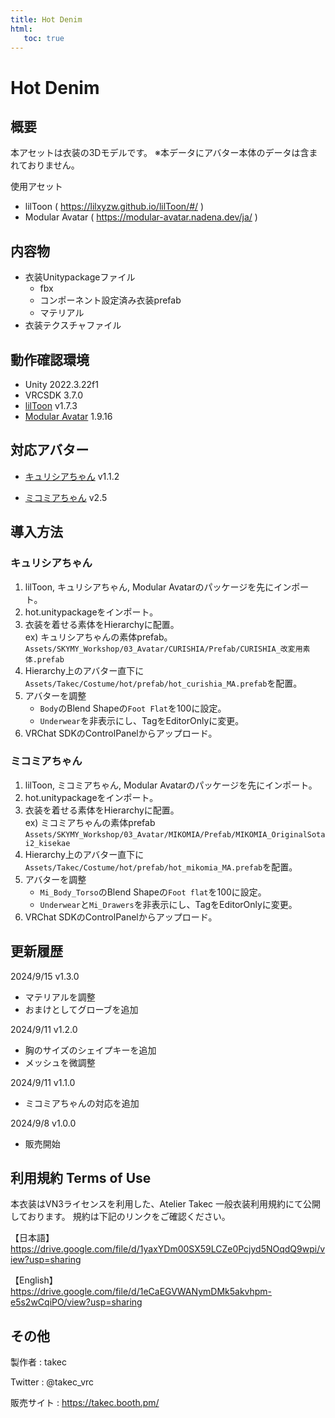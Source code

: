 ```yaml
---
title: Hot Denim
html:
   toc: true
---
```


# Hot Denim

## 概要
本アセットは衣装の3Dモデルです。
※本データにアバター本体のデータは含まれておりません。

使用アセット
* lilToon ( https://lilxyzw.github.io/lilToon/#/ )
* Modular Avatar ( https://modular-avatar.nadena.dev/ja/ )

## 内容物
* 衣装Unitypackageファイル
  * fbx
  * コンポーネント設定済み衣装prefab
  * マテリアル
* 衣装テクスチャファイル

## 動作確認環境
* Unity 2022.3.22f1
* VRCSDK 3.7.0
* [lilToon](https://lilxyzw.github.io/lilToon/#/) v1.7.3
* [Modular Avatar](https://modular-avatar.nadena.dev/ja/) 1.9.16

## 対応アバター
<!-- * [エミスティアちゃん](https://skymy.booth.pm/items/2992265) v1.3.2 -->
<!-- * [ユリスフィアちゃん](https://skymy.booth.pm/items/3486694) v1.4.1 -->
* [キュリシアちゃん](https://skymy.booth.pm/items/3990670) v1.1.2
<!-- * [リミリアちゃん](https://skymy.booth.pm/items/4365043) v1.0.8 -->
<!-- * [エルキュナ2ちゃん](https://skymy.booth.pm/items/4926689) v1.6 -->
* [ミコミアちゃん](https://skymy.booth.pm/items/5967855) v2.5

## 導入方法

<!-- ### エミスティアちゃん
1. lilToon, エミスティアちゃん, Modular Avatarのパッケージを先にインポート。
2. hot.unitypackageをインポート。
3. 衣装を着せる素体をHierarchyに配置。<br>
   ex) エミスティアちゃんの素体prefab。<br>
   `Assets/SKYMY_Workshop/03_Avatar/EMISTIA/Prefab/EMISTIA_改変用Prefab_PhysBone.prefab`
4. Hierarchy上のアバター直下に`Assets/Takec/Costume/hot/prefab/hot_emistia_MA.prefab`を配置。
5. アバターを調整
   * `Kemono`を非表示にし、TagをEditorOnlyに変更。
6. VRChat SDKのControlPanelからアップロード。

### ユリスフィアちゃん
1. lilToon, ユリスフィアちゃん, Modular Avatarのパッケージを先にインポート。
2. hot.unitypackageをインポート。
3. 衣装を着せる素体をHierarchyに配置。<br>
   ex) ユリスフィアちゃんの素体prefab。<br>
   `Assets/SKYMY_Workshop/03_Avatar/YRISPHERE/Prefab/PhysBone/YRISPHERE_改変用素体_PhysBone.prefab`
4. Hierarchy上のアバター直下に`Assets/Takec/Costume/hot/prefab/hot_yrisphere_MA.prefab`を配置。
5. アバターを調整
6. VRChat SDKのControlPanelからアップロード。 -->

### キュリシアちゃん
1. lilToon, キュリシアちゃん, Modular Avatarのパッケージを先にインポート。
2. hot.unitypackageをインポート。
3. 衣装を着せる素体をHierarchyに配置。<br>
   ex) キュリシアちゃんの素体prefab。<br>
   `Assets/SKYMY_Workshop/03_Avatar/CURISHIA/Prefab/CURISHIA_改変用素体.prefab`
4. Hierarchy上のアバター直下に`Assets/Takec/Costume/hot/prefab/hot_curishia_MA.prefab`を配置。
5. アバターを調整
   * `Body`のBlend Shapeの`Foot Flat`を100に設定。
   * `Underwear`を非表示にし、TagをEditorOnlyに変更。
6. VRChat SDKのControlPanelからアップロード。

<!-- ### リミリアちゃん
1. lilToon, リミリアちゃん, Modular Avatarのパッケージを先にインポート。
2. hot.unitypackageをインポート。
3. 衣装を着せる素体をHierarchyに配置。<br>
   ex) リミリアちゃんの素体prefab。<br>
   `Assets/SKYMY_Workshop/03_Avatar/LIMILIA/Prefab/LIMILIA_改変用Prefab.prefab`
4. Hierarchy上のアバター直下に`Assets/Takec/Costume/hot/prefab/hot_limilia_MA.prefab`を配置。
5. アバターを調整
   * `Kemono`を非表示にし、TagをEditorOnlyに変更。
6. VRChat SDKのControlPanelからアップロード。

### エルキュナ2ちゃん
1. lilToon, エルキュナ2ちゃん, Modular Avatarのパッケージを先にインポート。
2. hot.unitypackageをインポート。
3. 衣装を着せる素体をHierarchyに配置。<br>
   ex) エルキュナ2ちゃんの素体prefab。<br>
   `Assets/SKYMY_Workshop/03_Avatar/ERUQYUNA2/Prefab/ERUQYUNA2_素体Variant.prefab`
4. Hierarchy上のアバター直下に`Assets/Takec/Costume/hot/prefab/hot_eruqyuna2_MA.prefab`を配置。
5. アバターを調整
   * `Kemono`を非表示にし、TagをEditorOnlyに変更。
6. VRChat SDKのControlPanelからアップロード。 -->

### ミコミアちゃん
1. lilToon, ミコミアちゃん, Modular Avatarのパッケージを先にインポート。
2. hot.unitypackageをインポート。
3. 衣装を着せる素体をHierarchyに配置。<br>
   ex) ミコミアちゃんの素体prefab<br>
   `Assets/SKYMY_Workshop/03_Avatar/MIKOMIA/Prefab/MIKOMIA_OriginalSotai2_kisekae`
4. Hierarchy上のアバター直下に`Assets/Takec/Costume/hot/prefab/hot_mikomia_MA.prefab`を配置。
5. アバターを調整
   * `Mi_Body_Torso`のBlend Shapeの`Foot flat`を100に設定。
   * `Underwear`と`Mi_Drawers`を非表示にし、TagをEditorOnlyに変更。
6. VRChat SDKのControlPanelからアップロード。

## 更新履歴
2024/9/15 v1.3.0
* マテリアルを調整
* おまけとしてグローブを追加

2024/9/11 v1.2.0
* 胸のサイズのシェイプキーを追加
* メッシュを微調整

2024/9/11 v1.1.0
* ミコミアちゃんの対応を追加

2024/9/8 v1.0.0
* 販売開始

## 利用規約 Terms of Use
本衣装はVN3ライセンスを利用した、Atelier Takec 一般衣装利用規約にて公開しております。
規約は下記のリンクをご確認ください。

【日本語】<br>
https://drive.google.com/file/d/1yaxYDm00SX59LCZe0Pcjyd5NOqdQ9wpi/view?usp=sharing

【English】<br>
https://drive.google.com/file/d/1eCaEGVWANymDMk5akvhpm-e5s2wCqiPO/view?usp=sharing

## その他
製作者
: takec

Twitter
: @takec_vrc

販売サイト
: https://takec.booth.pm/